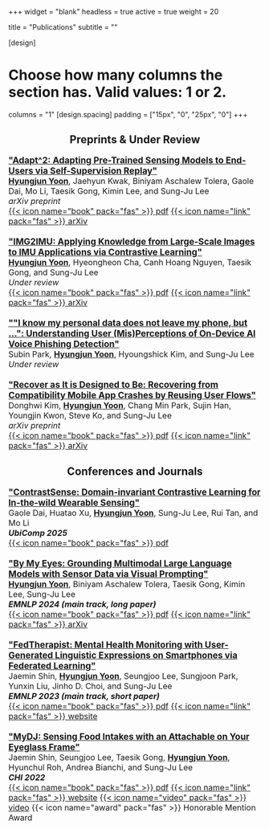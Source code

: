 +++
widget = "blank"
headless = true
active = true
weight = 20

title = "Publications"
subtitle = ""

[design]
  # Choose how many columns the section has. Valid values: 1 or 2.
  columns = "1"
[design.spacing]
  padding = ["15px", "0", "25px", "0"]
+++
<style>
h2.publications {
  text-align: center;
}
div.pub {
  font-size: 13pt;
  margin-left: 15%;
  margin-right: 15%;
  margin-bottom: 20px;
  width: 70%;
}
a.title {
  font-size: 14pt;
  font-weight: bold;
}
@media only screen and (max-width: 992px) {
div.pub {
  font-size: 12pt;
  margin-left: 0%;
  margin-right: 0%;
  margin-bottom: 20px;
  width: 100%;
}
a.title {
  font-size: 13pt;
  font-weight: bold;
}
}
</style>
<h2 class="publications">Preprints &amp; Under Review</h2>

<div class="pub">
<a class="title" href="https://arxiv.org/abs/2404.15305">"Adapt^2: Adapting Pre-Trained Sensing Models to End-Users via Self-Supervision Replay"</a> </br>
<strong style="text-decoration:underline">Hyungjun Yoon</strong>, Jaehyun Kwak, Biniyam Aschalew Tolera, Gaole Dai, Mo Li, Taesik Gong, Kimin Lee, and Sung-Ju Lee</br>
<i>arXiv preprint</i></br>
<a class="badge badge-info" href="papers/Adapt2.pdf">{{< icon name="book" pack="fas" >}} pdf</a>
<a class="badge badge-info" href="https://arxiv.org/abs/2404.15305">{{< icon name="link" pack="fas" >}} arXiv</a>
</div>

<div class="pub">
<a class="title" href="https://arxiv.org/abs/2209.00945">"IMG2IMU: Applying Knowledge from Large-Scale Images to IMU Applications via Contrastive Learning"</a></br>
<strong style="text-decoration:underline">Hyungjun Yoon</strong>, Hyeongheon Cha, Canh Hoang Nguyen, Taesik Gong, and Sung-Ju Lee</br>
<i>Under review</i></br>
<a class="badge badge-info" href="papers/IMG2IMU.pdf">{{< icon name="book" pack="fas" >}} pdf</a>
<a class="badge badge-info" href="https://arxiv.org/abs/2209.00945">{{< icon name="link" pack="fas" >}} arXiv</a>
</div>

<div class="pub">
<a class="title" href=".">""I know my personal data does not leave my phone, but ...": Understanding User (Mis)Perceptions of On-Device AI Voice Phishing Detection"</a> </br>
Subin Park, <strong style="text-decoration:underline">Hyungjun Yoon</strong>, Hyoungshick Kim, and Sung-Ju Lee</br>
<i>Under review</i></br>
</div>

<div class="pub">
<a class="title" href=".">"Recover as It is Designed to Be: Recovering from Compatibility Mobile App Crashes by Reusing User Flows"</a> </br>
Donghwi Kim, <strong style="text-decoration:underline">Hyungjun Yoon</strong>, Chang Min Park, Sujin Han, Youngjin Kwon, Steve Ko, and Sung-Ju Lee</br>
<i>arXiv preprint</i></br>
<a class="badge badge-info" href="papers/SecondChance.pdf">{{< icon name="book" pack="fas" >}} pdf</a>
<a class="badge badge-info" href="https://arxiv.org/abs/2406.01339">{{< icon name="link" pack="fas" >}} arXiv</a>
</div>

<h2 class="publications">Conferences and Journals</h2>

<div class="pub">
<a class="title" href=".">"ContrastSense: Domain-invariant Contrastive Learning for In-the-wild Wearable Sensing"</a> </br>
Gaole Dai, Huatao Xu, <strong style="text-decoration:underline">Hyungjun Yoon</strong>, Sung-Ju Lee, Rui Tan, and Mo Li</br>
<i><b>UbiComp 2025</b></i></br>
<a class="badge badge-info" href="papers/ContrastSense.pdf">{{< icon name="book" pack="fas" >}} pdf</a>
</div>

<div class="pub">
<a class="title" href="https://arxiv.org/abs/2407.10385">"By My Eyes: Grounding Multimodal Large Language Models with Sensor Data via Visual Prompting"</a> </br>
<strong style="text-decoration:underline">Hyungjun Yoon</strong>, Biniyam Aschalew Tolera, Taesik Gong, Kimin Lee, Sung-Ju Lee</br>
<i><b>EMNLP 2024 (main track, long paper)</b></i></br>
<a class="badge badge-info" href="papers/ByMyEyes.pdf">{{< icon name="book" pack="fas" >}} pdf</a>
<a class="badge badge-info" href="https://arxiv.org/abs/2407.10385">{{< icon name="link" pack="fas" >}} arXiv</a>
</div>

<div class="pub">
<a class="title" href="https://dl.acm.org/doi/abs/10.1145/3491102.3502041">"FedTherapist: Mental Health Monitoring with User-Generated Linguistic Expressions on Smartphones via Federated Learning"</a> </br>
Jaemin Shin, <strong style="text-decoration:underline">Hyungjun Yoon</strong>, Seungjoo Lee, Sungjoon Park, Yunxin Liu, Jinho D. Choi, and Sung-Ju Lee</br>
<i><b>EMNLP 2023 (main track, short paper)</b></i></br>
<a class="badge badge-info" href="papers/Fedtherapist.pdf">{{< icon name="book" pack="fas" >}} pdf</a>
<a class="badge badge-info" href="https://nmsl.kaist.ac.kr/projects/fedtherapist/">{{< icon name="link" pack="fas" >}} website</a>
<!-- <a class="badge badge-info" href="https://www.youtube.com/watch?v=77XNl39QoEE&feature=youtu.be">{{< icon name="video" pack="fas" >}} video</a> -->
</div>

<div class="pub">
<a class="title" href="https://dl.acm.org/doi/abs/10.1145/3491102.3502041">"MyDJ: Sensing Food Intakes with an Attachable on Your Eyeglass Frame"</a> </br>
Jaemin Shin, Seungjoo Lee, Taesik Gong, <strong style="text-decoration:underline">Hyungjun Yoon</strong>, Hyunchul Roh, Andrea Bianchi, and Sung-Ju Lee</br>
<i><b>CHI 2022</b></i></br>
<a class="badge badge-info" href="papers/MyDJ.pdf">{{< icon name="book" pack="fas" >}} pdf</a>
<a class="badge badge-info" href="https://nmsl.kaist.ac.kr/projects/mydj/">{{< icon name="link" pack="fas" >}} website</a>
<a class="badge badge-info" href="https://www.youtube.com/watch?v=77XNl39QoEE&feature=youtu.be">{{< icon name="video" pack="fas" >}} video</a>
<a class="badge badge-info">{{< icon name="award" pack="fas" >}} Honorable Mention Award</a>
</div>